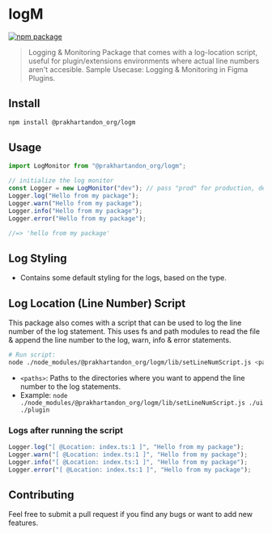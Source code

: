 # logM

[![npm package][npm-img]][npm-url]

> Logging & Monitoring Package that comes with a log-location script, useful for plugin/extensions environments where actual line numbers aren't accesible.
> Sample Usecase: Logging & Monitoring in Figma Plugins.

## Install

```bash
npm install @prakhartandon_org/logm
```

## Usage

```ts
import LogMonitor from "@prakhartandon_org/logm";

// initialize the log monitor
const Logger = new LogMonitor("dev"); // pass "prod" for production, default is "dev"
Logger.log("Hello from my package");
Logger.warn("Hello from my package");
Logger.info("Hello from my package");
Logger.error("Hello from my package");

//=> 'hello from my package'
```

## Log Styling

- Contains some default styling for the logs, based on the type.

## Log Location (Line Number) Script

This package also comes with a script that can be used to log the line number of the log statement. This uses fs and path modules to read the file & append the line number to the log, warn, info & error statements.

```bash
# Run script:
node ./node_modules/@prakhartandon_org/logm/lib/setLineNumScript.js <paths>
```

- `<paths>`: Paths to the directories where you want to append the line number to the log statements.
- Example: `node ./node_modules/@prakhartandon_org/logm/lib/setLineNumScript.js ./ui ./plugin`

### Logs after running the script

```ts
Logger.log("[ @Location: index.ts:1 ]", "Hello from my package");
Logger.warn("[ @Location: index.ts:1 ]", "Hello from my package");
Logger.info("[ @Location: index.ts:1 ]", "Hello from my package");
Logger.error("[ @Location: index.ts:1 ]", "Hello from my package");
```

## Contributing

Feel free to submit a pull request if you find any bugs or want to add new features.

[npm-img]: https://img.shields.io/npm/v/@prakhartandon_org/logm
[npm-url]: https://www.npmjs.com/package/@prakhartandon_org/logm
